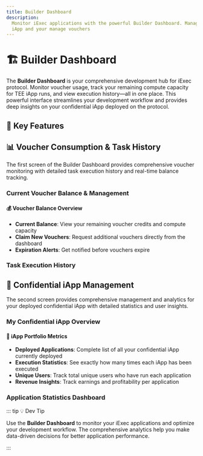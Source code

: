```yaml
---
title: Builder Dashboard
description:
  Monitor iExec applications with the powerful Builder Dashboard. Manage your
  iApp and your manage vouchers
---
```


# 🏗️ Builder Dashboard

The **Builder Dashboard** is your comprehensive development hub for iExec
protocol. Monitor voucher usage, track your remaining compute capacity for TEE
iApp runs, and view execution history—all in one place. This powerful interface
streamlines your development workflow and provides deep insights on your
confidential iApp deployed on the protocol.

<ImageViewer
  :image-url-dark="builderDashboardImage"
  image-alt="Builder Dashboard Overview"
  link-url="https://builder.iex.ec/"
  caption="🔗 Access the Builder Dashboard"
/>

## 🎯 Key Features

<CardGrid>
  <FeatureCard
    icon="mdi:chart-line"
    title="Voucher consumption & Task History"
    description="View complete task execution history with status, pricing, deals, and comprehensive voucher consumption tracking"
    icon-color="text-blue-500"
  />
  
  <FeatureCard
    icon="mdi:apps"
    title="Confidential iApp Monitoring"
    description="Monitor deployed iApp, track execution statistics, unique users"
    icon-color="text-green-500"
  />
</CardGrid>

## 📊 Voucher Consumption & Task History

The first screen of the Builder Dashboard provides comprehensive voucher
monitoring with detailed task execution history and real-time balance tracking.

<ImageViewer
  :image-url-dark="buildVoucherViewImage"
  image-alt="Voucher Consumption Dashboard"
  link-url="https://builder.iex.ec/vouchers"
  caption="🔗 Access Voucher Dashboard"
/>

### Current Voucher Balance & Management

<Container variant="green">
  <h4 class="!mt-0 !mb-2">💰 Voucher Balance Overview</h4>
  <ul class="!mb-0">
    <li><strong>Current Balance</strong>: View your remaining voucher credits and compute capacity</li>
    <li><strong>Claim New Vouchers</strong>: Request additional vouchers directly from the dashboard</li>
    <li><strong>Expiration Alerts</strong>: Get notified before vouchers expire</li>
  </ul>
</Container>

### Task Execution History

<CardGrid>
  <FeatureCard
    icon="mdi:history"
    title="Complete Task History"
    description="Chronological list of all executed tasks with detailed execution information"
    icon-color="text-blue-500"
  />
  
  <FeatureCard
    icon="mdi:chart-line"
    title="Task Status Tracking"
    description="Real-time status updates: Pending, Running, Completed, Failed"
    icon-color="text-green-500"
  />
  
  <FeatureCard
    icon="mdi:currency-usd"
    title="Pricing & Cost Analysis"
    description="Detailed cost breakdown per task and cumulative spending analytics"
    icon-color="text-orange-500"
  />
  
  <FeatureCard
    icon="mdi:handshake"
    title="Deal Association"
    description="View which deal each task belongs to and track deal performance"
    icon-color="text-purple-500"
  />
</CardGrid>

## 📱 Confidential iApp Management

The second screen provides comprehensive management and analytics for your
deployed confidential iApp with detailed statistics and user insights.

<ImageViewer
  :image-url-dark="myIappsViewImage"
  image-alt="My Confidential iApp Dashboard"
  link-url="https://builder.iex.ec/iApp"
  caption="🔗 Manage Your iApp"
/>

### My Confidential iApp Overview

<Container variant="info">
  <h4 class="!mt-0 !mb-2">📱 iApp Portfolio Metrics</h4>
  <ul class="!mb-0">
    <li><strong>Deployed Applications</strong>: Complete list of all your confidential iApp currently deployed</li>
    <li><strong>Execution Statistics</strong>: See exactly how many times each iApp has been executed</li>
    <li><strong>Unique Users</strong>: Track total unique users who have run each application</li>
    <li><strong>Revenue Insights</strong>: Track earnings and profitability per application</li>
  </ul>
</Container>

### Application Statistics Dashboard

<CardGrid>
  <FeatureCard
    icon="mdi:apps"
    title="Deployed iApp"
    description="View all your confidential applications with deployment status, versions, and metadata"
    icon-color="text-blue-500"
  />
  
  <FeatureCard
    icon="mdi:counter"
    title="Execution Count"
    description="Track how many times each iApp has been executed since deployment"
    icon-color="text-green-500"
  />
  
  <FeatureCard
    icon="mdi:account-group"
    title="Unique Users"
    description="Monitor total unique users who have interacted with each application"
    icon-color="text-orange-500"
  />
  
  <FeatureCard
    icon="mdi:trending-up"
    title="Usage Trends"
    description="Analyze usage patterns, peak times, and growth trends for each iApp"
    icon-color="text-purple-500"
  />
</CardGrid>

::: tip 💡 Dev Tip

Use the **Builder Dashboard** to monitor your iExec applications and optimize
your development workflow. The comprehensive analytics help you make data-driven
decisions for better application performance.

:::

<script setup>
import { Icon } from '@iconify/vue';
import ImageViewer from '@/components/ImageViewer.vue';
import FeatureCard from '@/components/FeatureCard.vue';
import CardGrid from '@/components/CardGrid.vue';

// Assets
import builderDashboardImage from '@/assets/tooling-&-explorers/builder-dashboard/builder-dashboard.png';
import buildVoucherViewImage from '@/assets/tooling-&-explorers/builder-dashboard/build-voucher-view.png';
import myIappsViewImage from '@/assets/tooling-&-explorers/builder-dashboard/my-iapps-view.png';
</script>
